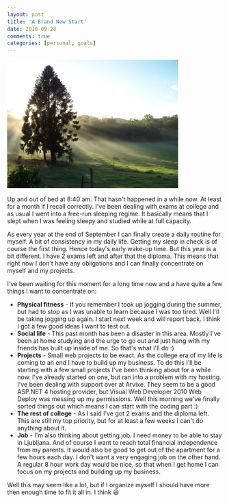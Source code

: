```yaml
---
layout: post
title: 'A Brand New Start'
date: 2010-09-28
comments: true
categories: [personal, goals]
---
```


![Early morning][img]

Up and out of bed at 8:40 am. That hasn't happened in a while now. At least for a month if I recall correctly. I've been dealing with exams at college and as usual I went into a free-run sleeping regime. It basically means that I slept when I was feeling sleepy and studied while at full capacity.

As every year at the end of September I can finally create a daily routine for myself. A bit of consistency in my daily life. Getting my sleep in check is of course the first thing. Hence today's early wake-up time. But this year is a bit different. I have 2 exams left and after that the diploma. This means that right now I don't have any obligations and I can finally concentrate on myself and my projects.

I've been waiting for this moment for a long time now and a have quite a few things I want to concentrate on:

- **Physical fitness** - If you remember I took up jogging during the summer, but had to stop as I was unable to learn because I was too tired. Well I'll be taking jogging up again. I start next week and will report back. I think I got a few good ideas I want to test out.
- **Social life** - This past month has been a disaster in this area. Mostly I've been at home studying and the urge to go out and just hang with my friends has built up inside of me. So that's what I'll do :)
- **Projects** - Small web projects to be exact. As the college era of my life is coming to an end I have to build up my business. To do this I'll be starting with a few small projects I've been thinking about for a while now. I've already started on one, but ran into a problem with my hosting. I've been dealing with support over at Arvixe. They seem to be a good ASP.NET 4 hosting provider, but Visual Web Developer 2010 Web Deploy was messing up my permissions. Well this morning we've finally sorted things out which means I can start with the coding part :)
- **The rest of college** - As I said I've got 2 exams and the diploma left. This are still my top priority, but for at least a few weeks I can't do anything about it.
- **Job** - I'm also thinking about getting job. I need money to be able to stay in Ljubljana. And of course I want to reach total financial independence from my parents. It would also be good to get out of the apartment for a few hours each day. I don't want a very engaging job on the other hand. A regular 8 hour work day would be nice, so that when I get home I can focus on my projects and building up my business.

Well this may seem like a lot, but if I organize myself I should have more then enough time to fit it all in. I think :smiley:

[img]: /images/early-morning.jpg 'Early morning'
